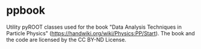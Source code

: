 # ppbook

Utility pyROOT classes used for the book "Data Analysis Techniques in Particle Physics"
(https://handwiki.org/wiki/Physics:PP/Start).  The book and the code are licensed
by the CC BY-ND License. 
